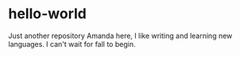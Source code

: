 # hello-world
Just another repository
Amanda here, I like writing and learning new languages. 
I can't wait for fall to begin. 

